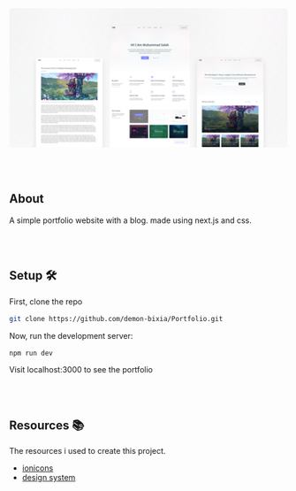 <img src="public/images/thumbnail.png" style="border-radius:5px;" />

<br/><br/>

## About

A simple portfolio website with a blog. made using next.js and css.

<br/><br/>

## Setup 🛠️

First, clone the repo

```bash
git clone https://github.com/demon-bixia/Portfolio.git
```

Now, run the development server:

```bash
npm run dev
```

Visit localhost:3000 to see the portfolio

<br/><br/>

## Resources 📚

The resources i used to create this project.

<ul>
  <li><a href="http://ionicons.io/">ionicons</a></li>
  <li><a href="https://www.figma.com/file/Q4H3VR29az91gSe05cfwUD/Portfolio?type=design&node-id=0-1&mode=design&t=1PGgKpzACp8RMsde-0">design system</a></li>
</ul>